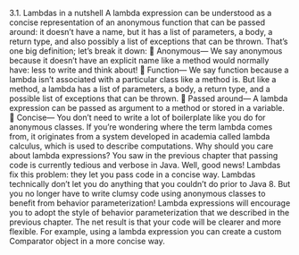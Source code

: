 3.1. Lambdas in a nutshell
A lambda expression can be understood as a concise representation of an anonymous function
that can be passed around: it doesn’t have a name, but it has a list of parameters, a body, a
return type, and also possibly a list of exceptions that can be thrown. That’s one big definition;
let’s break it down:
 Anonymous— We say anonymous because it doesn’t have an explicit name like a method would
normally have: less to write and think about!
 Function— We say function because a lambda isn’t associated with a particular class like a method is.
But like a method, a lambda has a list of parameters, a body, a return type, and a possible list of
exceptions that can be thrown.
 Passed around— A lambda expression can be passed as argument to a method or stored in a
variable.
 Concise— You don’t need to write a lot of boilerplate like you do for anonymous classes.
If you’re wondering where the term lambda comes from, it originates from a system developed
in academia called lambda calculus, which is used to describe computations.
Why should you care about lambda expressions? You saw in the previous chapter that passing
code is currently tedious and verbose in Java. Well, good news! Lambdas fix this problem: they
let you pass code in a concise way. Lambdas technically don’t let you do anything that you
couldn’t do prior to Java 8. But you no longer have to write clumsy code using anonymous
classes to benefit from behavior parameterization! Lambda expressions will encourage you to
adopt the style of behavior parameterization that we described in the previous chapter. The net
result is that your code will be clearer and more flexible. For example, using a lambda
expression you can create a custom Comparator object in a more concise way.